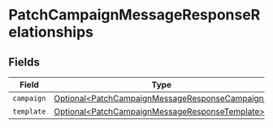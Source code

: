 # PatchCampaignMessageResponseRelationships


## Fields

| Field                                                                                                              | Type                                                                                                               | Required                                                                                                           | Description                                                                                                        |
| ------------------------------------------------------------------------------------------------------------------ | ------------------------------------------------------------------------------------------------------------------ | ------------------------------------------------------------------------------------------------------------------ | ------------------------------------------------------------------------------------------------------------------ |
| `campaign`                                                                                                         | [Optional\<PatchCampaignMessageResponseCampaign>](../../models/components/PatchCampaignMessageResponseCampaign.md) | :heavy_minus_sign:                                                                                                 | N/A                                                                                                                |
| `template`                                                                                                         | [Optional\<PatchCampaignMessageResponseTemplate>](../../models/components/PatchCampaignMessageResponseTemplate.md) | :heavy_minus_sign:                                                                                                 | N/A                                                                                                                |